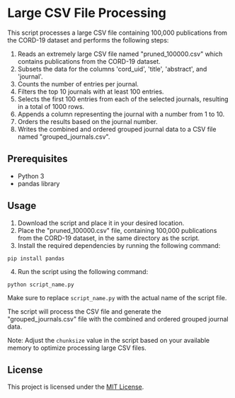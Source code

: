 # Large CSV File Processing

This script processes a large CSV file containing 100,000 publications from the CORD-19 dataset and performs the following steps:

1. Reads an extremely large CSV file named "pruned_100000.csv" which contains publications from the CORD-19 dataset.
2. Subsets the data for the columns 'cord_uid', 'title', 'abstract', and 'journal'.
3. Counts the number of entries per journal.
4. Filters the top 10 journals with at least 100 entries.
5. Selects the first 100 entries from each of the selected journals, resulting in a total of 1000 rows.
6. Appends a column representing the journal with a number from 1 to 10.
7. Orders the results based on the journal number.
8. Writes the combined and ordered grouped journal data to a CSV file named "grouped_journals.csv".

## Prerequisites

- Python 3
- pandas library

## Usage

1. Download the script and place it in your desired location.
2. Place the "pruned_100000.csv" file, containing 100,000 publications from the CORD-19 dataset, in the same directory as the script.
3. Install the required dependencies by running the following command:
```
pip install pandas
```

4. Run the script using the following command:
```
python script_name.py
```

Make sure to replace `script_name.py` with the actual name of the script file.

The script will process the CSV file and generate the "grouped_journals.csv" file with the combined and ordered grouped journal data.

Note: Adjust the `chunksize` value in the script based on your available memory to optimize processing large CSV files.

## License

This project is licensed under the [MIT License](LICENSE).

